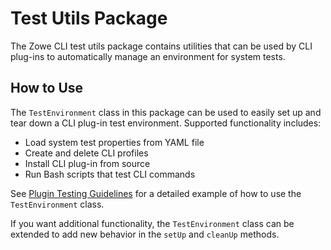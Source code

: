 # Test Utils Package

The Zowe CLI test utils package contains utilities that can be used by CLI plug-ins to automatically manage an environment for system tests.

## How to Use

The `TestEnvironment` class in this package can be used to easily set up and tear down a CLI plug-in test environment. Supported functionality includes:
* Load system test properties from YAML file
* Create and delete CLI profiles
* Install CLI plug-in from source
* Run Bash scripts that test CLI commands

See [Plugin Testing Guidelines](../../../docs/PluginTESTINGGuidelines.md#automated-test-utilities) for a detailed example of how to use the `TestEnvironment` class.

If you want additional functionality, the `TestEnvironment` class can be extended to add new behavior in the `setUp` and `cleanUp` methods.
